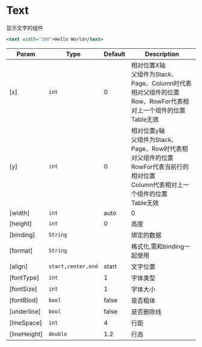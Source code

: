# Text
显示文字的组件
``` xml 
<text width="100">Hello World</text>
```

| Param | Type | Default | Description |
| --- | --- | --- | --- |
| [x] | <code>int</code> | 0 | 相对位置X轴<br/>父组件为Stack、Page、Column时代表相对父组件的位置<br/>Row、RowFor代表相对上一个组件的位置<br/>Table无效 |
| [y] | <code>int</code> | 0 | 相对位置y轴<br/>父组件为Stack、Page、Row时代表相对父组件的位置<br/>RowFor代表当前行的相对位置<br/>Column代表相对上一个组件的位置<br/>Table无效  |
| [width] | <code>int | auto</code> | 0 | 宽度 |
| [height] | <code>int</code> | 0 | 高度 |
| [binding] | <code>String</code> |  | 绑定的数据 |
| [format] | <code>String</code> |  | 格式化,需和binding一起使用 |
| [align] | <code>start,center,end</code> | start | 文字位置 |
| [fontType] | <code>int</code> | 1 | 字体类型 |
| [fontSize] | <code>int</code> | 1 | 字体大小 |
| [fontBlod] | <code>bool</code> | false | 是否粗体 |
| [underline] | <code>bool</code> | false | 是否删除线 |
| [lineSpace] | <code>int</code> | 4| 行距 |
| [lineHeight] | <code>double</code> | 1.2 | 行高 |